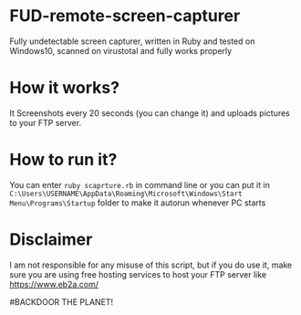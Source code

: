 # FUD-remote-screen-capturer
Fully undetectable screen capturer, written in Ruby and tested on Windows10, scanned on virustotal and fully works properly

# How it works?

It Screenshots every 20 seconds (you can change it) and uploads pictures to your FTP server.

# How to run it?

You can enter `ruby scaprture.rb` in command line or you can put it in `C:\Users\USERNAME\AppData\Roaming\Microsoft\Windows\Start Menu\Programs\Startup` folder to make it autorun whenever PC starts

# Disclaimer

I am not responsible for any misuse of this script, but if you do use it, make sure you are using free hosting services to host your FTP server like https://www.eb2a.com/

#BACKDOOR THE PLANET!
